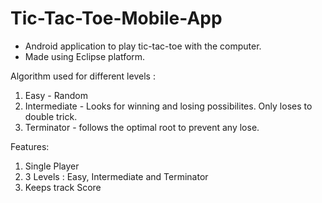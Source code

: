 # Tic-Tac-Toe-Mobile-App
- Android application to play tic-tac-toe with the computer.
- Made using Eclipse platform.

Algorithm used for different levels :

1) Easy - Random
2) Intermediate - Looks for winning and losing possibilites. Only loses to double trick.
3) Terminator - follows the optimal root to prevent any lose.

Features:

1) Single Player
2) 3 Levels : Easy, Intermediate and Terminator
3) Keeps track Score



